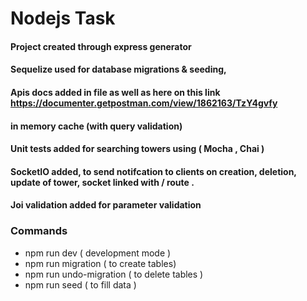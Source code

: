 # Nodejs Task
#### Project created through express generator
#### Sequelize used for database migrations & seeding, 
#### Apis docs added in file as well as here on this link https://documenter.getpostman.com/view/1862163/TzY4gvfy
#### in memory cache (with query validation)
#### Unit tests added for searching towers using ( Mocha , Chai )
#### SocketIO added, to send notifcation to clients on creation, deletion, update of tower, socket linked with / route .
#### Joi validation added for parameter validation

### Commands
- npm run dev ( development mode )
- npm run migration ( to create tables)
- npm run undo-migration ( to delete tables )
- npm run seed ( to fill data  )
